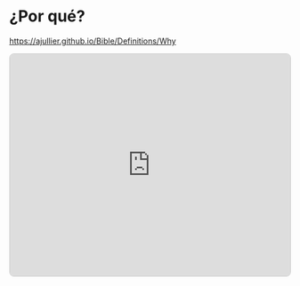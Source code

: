 # ¿Por qué?

https://ajullier.github.io/Bible/Definitions/Why

<iframe src="https://ajullier.github.io/Bible/Definitions/Why" width="100%" height="400px" style="border: 1px solid #ccc; border-radius: 8px;"></iframe>

